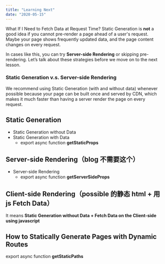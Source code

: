 ```yaml
---
title: "Learning Next"
date: "2020-05-15"
---
```


What If I Need to Fetch Data at Request Time?
Static Generation is **not** a good idea if you cannot pre-render a page ahead of a user's request. Maybe your page shows frequently updated data, and the page content changes on every request.

In cases like this, you can try **Server-side Rendering** or skipping pre-rendering. Let’s talk about these strategies before we move on to the next lesson.

### Static Generation v.s. Server-side Rendering

We recommend using Static Generation (with and without data) whenever possible because your page can be built once and served by CDN, which makes it much faster than having a server render the page on every request.

## Static Generation

- Static Generation without Data
- Static Generation with Data
  - export async function **getStaticProps**

## Server-side Rendering（blog 不需要这个）

- Server-side Rendering
  - export async function **getServerSideProps**

## Client-side Rendering（possible 的静态 html + 用 js Fetch Data）

It means **Static Generation without Data + Fetch Data on the Client-side using javascript**

## How to Statically Generate Pages with Dynamic Routes

export async function **getStaticPaths**
